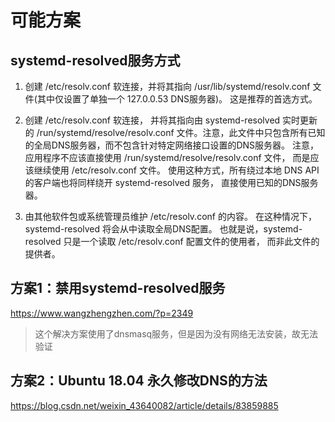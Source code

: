 # 可能方案

## systemd-resolved服务方式

1. 创建 /etc/resolv.conf 软连接，并将其指向 /usr/lib/systemd/resolv.conf 文件(其中仅设置了单独一个 127.0.0.53 DNS服务器)。 这是推荐的首选方式。

2. 
   创建 /etc/resolv.conf 软连接， 并将其指向由 systemd-resolved 实时更新的 /run/systemd/resolve/resolv.conf 文件。注意，此文件中只包含所有已知的全局DNS服务器，而不包含针对特定网络接口设置的DNS服务器。 注意，应用程序不应该直接使用 /run/systemd/resolve/resolv.conf 文件， 而是应该继续使用 /etc/resolv.conf 文件。 使用这种方式，所有绕过本地 DNS API 的客户端也将同样绕开 systemd-resolved 服务， 直接使用已知的DNS服务器。

3. 
   由其他软件包或系统管理员维护 /etc/resolv.conf 的内容。 在这种情况下， systemd-resolved 将会从中读取全局DNS配置。 也就是说，systemd-resolved 只是一个读取 /etc/resolv.conf 配置文件的使用者， 而非此文件的提供者。




## 方案1：禁用systemd-resolved服务

<https://www.wangzhengzhen.com/?p=2349>   

> 这个解决方案使用了dnsmasq服务，但是因为没有网络无法安装，故无法验证



## 方案2：Ubuntu 18.04 永久修改DNS的方法

<https://blog.csdn.net/weixin_43640082/article/details/83859885>

